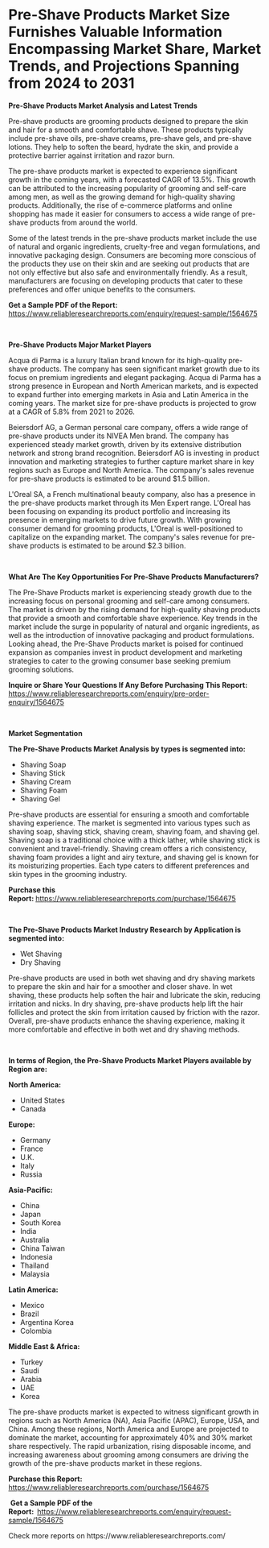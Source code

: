 <p><h1>Pre-Shave Products Market Size Furnishes Valuable Information Encompassing Market Share, Market Trends, and Projections Spanning from 2024 to 2031</h1></p><p><strong>Pre-Shave Products Market Analysis and Latest Trends</strong></p>
<p><p>Pre-shave products are grooming products designed to prepare the skin and hair for a smooth and comfortable shave. These products typically include pre-shave oils, pre-shave creams, pre-shave gels, and pre-shave lotions. They help to soften the beard, hydrate the skin, and provide a protective barrier against irritation and razor burn.</p><p>The pre-shave products market is expected to experience significant growth in the coming years, with a forecasted CAGR of 13.5%. This growth can be attributed to the increasing popularity of grooming and self-care among men, as well as the growing demand for high-quality shaving products. Additionally, the rise of e-commerce platforms and online shopping has made it easier for consumers to access a wide range of pre-shave products from around the world.</p><p>Some of the latest trends in the pre-shave products market include the use of natural and organic ingredients, cruelty-free and vegan formulations, and innovative packaging design. Consumers are becoming more conscious of the products they use on their skin and are seeking out products that are not only effective but also safe and environmentally friendly. As a result, manufacturers are focusing on developing products that cater to these preferences and offer unique benefits to the consumers.</p></p>
<p><strong>Get a Sample PDF of the Report:&nbsp;</strong> <a href="https://www.reliableresearchreports.com/enquiry/request-sample/1564675">https://www.reliableresearchreports.com/enquiry/request-sample/1564675</a></p>
<p>&nbsp;</p>
<p><strong>Pre-Shave Products Major Market Players</strong></p>
<p><p>Acqua di Parma is a luxury Italian brand known for its high-quality pre-shave products. The company has seen significant market growth due to its focus on premium ingredients and elegant packaging. Acqua di Parma has a strong presence in European and North American markets, and is expected to expand further into emerging markets in Asia and Latin America in the coming years. The market size for pre-shave products is projected to grow at a CAGR of 5.8% from 2021 to 2026.</p><p>Beiersdorf AG, a German personal care company, offers a wide range of pre-shave products under its NIVEA Men brand. The company has experienced steady market growth, driven by its extensive distribution network and strong brand recognition. Beiersdorf AG is investing in product innovation and marketing strategies to further capture market share in key regions such as Europe and North America. The company's sales revenue for pre-shave products is estimated to be around $1.5 billion.</p><p>L'Oreal SA, a French multinational beauty company, also has a presence in the pre-shave products market through its Men Expert range. L'Oreal has been focusing on expanding its product portfolio and increasing its presence in emerging markets to drive future growth. With growing consumer demand for grooming products, L'Oreal is well-positioned to capitalize on the expanding market. The company's sales revenue for pre-shave products is estimated to be around $2.3 billion.</p></p>
<p>&nbsp;</p>
<p><strong>What Are The Key Opportunities For Pre-Shave Products Manufacturers?</strong></p>
<p><p>The Pre-Shave Products market is experiencing steady growth due to the increasing focus on personal grooming and self-care among consumers. The market is driven by the rising demand for high-quality shaving products that provide a smooth and comfortable shave experience. Key trends in the market include the surge in popularity of natural and organic ingredients, as well as the introduction of innovative packaging and product formulations. Looking ahead, the Pre-Shave Products market is poised for continued expansion as companies invest in product development and marketing strategies to cater to the growing consumer base seeking premium grooming solutions.</p></p>
<p><strong>Inquire or Share Your Questions If Any Before Purchasing This Report:</strong> <a href="https://www.reliableresearchreports.com/enquiry/pre-order-enquiry/1564675">https://www.reliableresearchreports.com/enquiry/pre-order-enquiry/1564675</a></p>
<p>&nbsp;</p>
<p><strong>Market Segmentation</strong></p>
<p><strong>The Pre-Shave Products Market Analysis by types is segmented into:</strong></p>
<p><ul><li>Shaving Soap</li><li>Shaving Stick</li><li>Shaving Cream</li><li>Shaving Foam</li><li>Shaving Gel</li></ul></p>
<p><p>Pre-shave products are essential for ensuring a smooth and comfortable shaving experience. The market is segmented into various types such as shaving soap, shaving stick, shaving cream, shaving foam, and shaving gel. Shaving soap is a traditional choice with a thick lather, while shaving stick is convenient and travel-friendly. Shaving cream offers a rich consistency, shaving foam provides a light and airy texture, and shaving gel is known for its moisturizing properties. Each type caters to different preferences and skin types in the grooming industry.</p></p>
<p><strong>Purchase this Report:&nbsp;</strong><a href="https://www.reliableresearchreports.com/purchase/1564675">https://www.reliableresearchreports.com/purchase/1564675</a></p>
<p>&nbsp;</p>
<p><strong>The Pre-Shave Products Market Industry Research by Application is segmented into:</strong></p>
<p><ul><li>Wet Shaving</li><li>Dry Shaving</li></ul></p>
<p><p>Pre-shave products are used in both wet shaving and dry shaving markets to prepare the skin and hair for a smoother and closer shave. In wet shaving, these products help soften the hair and lubricate the skin, reducing irritation and nicks. In dry shaving, pre-shave products help lift the hair follicles and protect the skin from irritation caused by friction with the razor. Overall, pre-shave products enhance the shaving experience, making it more comfortable and effective in both wet and dry shaving methods.</p></p>
<p>&nbsp;</p>
<p><strong>In terms of Region, the Pre-Shave Products Market Players available by Region are:</strong></p>
<p>
    <p> <strong> North America: </strong>
        <ul>
            <li>United States</li>
            <li>Canada</li>
        </ul>
        </p> 
    <p> <strong> Europe: </strong>
        <ul>
            <li>Germany</li>
            <li>France</li>
            <li>U.K.</li>
            <li>Italy</li>
            <li>Russia</li>
        </ul>
        </p> 
    <p> <strong> Asia-Pacific: </strong>
        <ul>
            <li>China</li>
            <li>Japan</li>
            <li>South Korea</li>
            <li>India</li>
            <li>Australia</li>
            <li>China Taiwan</li>
            <li>Indonesia</li>
            <li>Thailand</li>
            <li>Malaysia</li>
        </ul>
        </p> 
    <p> <strong> Latin America: </strong>
        <ul>
            <li>Mexico</li>
            <li>Brazil</li>
            <li>Argentina Korea</li>
            <li>Colombia</li>
        </ul>
        </p> 
    <p> <strong> Middle East & Africa: </strong>
        <ul>
            <li>Turkey</li>
            <li>Saudi</li>
            <li>Arabia</li>
            <li>UAE</li>
            <li>Korea</li>
        </ul>
    </p>
    </p>
<p><p>The pre-shave products market is expected to witness significant growth in regions such as North America (NA), Asia Pacific (APAC), Europe, USA, and China. Among these regions, North America and Europe are projected to dominate the market, accounting for approximately 40% and 30% market share respectively. The rapid urbanization, rising disposable income, and increasing awareness about grooming among consumers are driving the growth of the pre-shave products market in these regions.</p></p>
<p><strong>Purchase this Report: </strong><a href="https://www.reliableresearchreports.com/purchase/1564675">https://www.reliableresearchreports.com/purchase/1564675</a></p>
<p>&nbsp;<strong>Get a Sample PDF of the Report:&nbsp;&nbsp;</strong><a href="https://www.reliableresearchreports.com/enquiry/request-sample/1564675">https://www.reliableresearchreports.com/enquiry/request-sample/1564675</a></p>
<p><strong></strong></p>
<p>Check more reports on https://www.reliableresearchreports.com/</p>